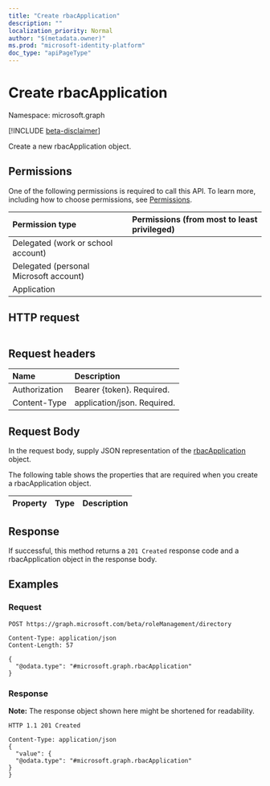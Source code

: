 ```yaml
---
title: "Create rbacApplication"
description: ""
localization_priority: Normal
author: "$(metadata.owner)"
ms.prod: "microsoft-identity-platform"
doc_type: "apiPageType"
---
```


# Create rbacApplication

Namespace: microsoft.graph

[!INCLUDE [beta-disclaimer](../../includes/beta-disclaimer.md)]

Create a new rbacApplication object.

## Permissions

One of the following permissions is required to call this API. To learn more, including how to choose permissions, see [Permissions](/graph/permissions-reference).

| Permission type                        | Permissions (from most to least privileged) |
| :------------------------------------- | :------------------------------------------ |
| Delegated (work or school account)     |                                             |
| Delegated (personal Microsoft account) |                                             |
| Application                            |                                             |

## HTTP request

<!-- {
  "blockType": "ignored"
}
-->

```http

```

## Request headers

| Name          | Description                 |
| :------------ | :-------------------------- |
| Authorization | Bearer {token}. Required.   |
| Content-Type  | application/json. Required. |

## Request Body

In the request body, supply JSON representation of the [rbacApplication](../resources/-rbacapplication.md) object.

<!-- Actions and Functions -->

<!-- CRUD Methods -->

The following table shows the properties that are required when you create a rbacApplication object.

| Property | Type | Description |
| :------- | :--- | :---------- |

## Response

If successful, this method returns a `201 Created` response code and a rbacApplication object in the response body.

## Examples

### Request

<!-- {
  "blockType": "request",
  "name": "create_rbacapplication"
}
-->

```http
POST https://graph.microsoft.com/beta/roleManagement/directory

Content-Type: application/json
Content-Length: 57

{
  "@odata.type": "#microsoft.graph.rbacApplication"
}

```

### Response

**Note:** The response object shown here might be shortened for readability.

<!-- {
  "blockType": "response",
  "truncated": true,
  "@odata.type": "Microsoft.DirectoryServices.rbacApplication"
}
-->

```http
HTTP 1.1 201 Created

Content-Type: application/json
{
  "value": {
  "@odata.type": "#microsoft.graph.rbacApplication"
}
}

```
